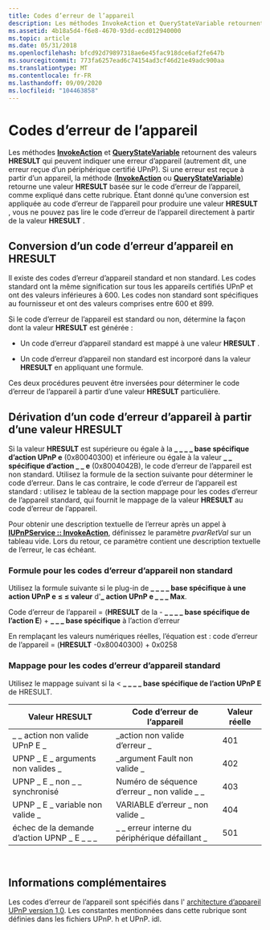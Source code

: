 ```yaml
---
title: Codes d’erreur de l’appareil
description: Les méthodes InvokeAction et QueryStateVariable retournent des valeurs HRESULT qui peuvent indiquer une erreur d’appareil (autrement dit, une erreur reçue d’un périphérique certifié UPnP).
ms.assetid: 4b18a5d4-f6e8-4670-93dd-ecd012940000
ms.topic: article
ms.date: 05/31/2018
ms.openlocfilehash: bfcd92d79897318ae6e45fac918dce6af2fe647b
ms.sourcegitcommit: 773fa6257ead6c74154ad3cf46d21e49adc900aa
ms.translationtype: MT
ms.contentlocale: fr-FR
ms.lasthandoff: 09/09/2020
ms.locfileid: "104463858"
---
```

# <a name="device-error-codes"></a>Codes d’erreur de l’appareil

Les méthodes [**InvokeAction**](/windows/desktop/api/Upnp/nf-upnp-iupnpservice-invokeaction) et [**QueryStateVariable**](/windows/desktop/api/Upnp/nf-upnp-iupnpservice-querystatevariable) retournent des valeurs **HRESULT** qui peuvent indiquer une erreur d’appareil (autrement dit, une erreur reçue d’un périphérique certifié UPnP). Si une erreur est reçue à partir d’un appareil, la méthode ([**InvokeAction**](/windows/desktop/api/Upnp/nf-upnp-iupnpservice-invokeaction) ou [**QueryStateVariable**](/windows/desktop/api/Upnp/nf-upnp-iupnpservice-querystatevariable)) retourne une valeur **HRESULT** basée sur le code d’erreur de l’appareil, comme expliqué dans cette rubrique. Étant donné qu’une conversion est appliquée au code d’erreur de l’appareil pour produire une valeur **HRESULT** , vous ne pouvez pas lire le code d’erreur de l’appareil directement à partir de la valeur **HRESULT** .

## <a name="conversion-of-a-device-error-code-to-an-hresult"></a>Conversion d’un code d’erreur d’appareil en HRESULT

Il existe des codes d’erreur d’appareil standard et non standard. Les codes standard ont la même signification sur tous les appareils certifiés UPnP et ont des valeurs inférieures à 600. Les codes non standard sont spécifiques au fournisseur et ont des valeurs comprises entre 600 et 899.

Si le code d’erreur de l’appareil est standard ou non, détermine la façon dont la valeur **HRESULT** est générée :

-   Un code d’erreur d’appareil standard est mappé à une valeur **HRESULT** .

<!-- -->

-   Un code d’erreur d’appareil non standard est incorporé dans la valeur **HRESULT** en appliquant une formule.

Ces deux procédures peuvent être inversées pour déterminer le code d’erreur de l’appareil à partir d’une valeur **HRESULT** particulière.

## <a name="deriving-a-device-error-code-from-an-hresult-value"></a>Dérivation d’un code d’erreur d’appareil à partir d’une valeur HRESULT

Si la valeur **HRESULT** est supérieure ou égale à la **\_ \_ \_ \_ base spécifique d’action UPnP e** (0x80040300) et inférieure ou égale à la valeur **\_ \_ spécifique d’action \_ \_ e** (0x8004042B), le code d’erreur de l’appareil est non standard. Utilisez la formule de la section suivante pour déterminer le code d’erreur. Dans le cas contraire, le code d’erreur de l’appareil est standard : utilisez le tableau de la section mappage pour les codes d’erreur de l’appareil standard, qui fournit le mappage de la valeur **HRESULT** au code d’erreur de l’appareil.

Pour obtenir une description textuelle de l’erreur après un appel à [**IUPnPService :: InvokeAction**](/windows/desktop/api/Upnp/nf-upnp-iupnpservice-invokeaction), définissez le paramètre *pvarRetVal* sur un tableau vide. Lors du retour, ce paramètre contient une description textuelle de l’erreur, le cas échéant.

### <a name="formula-for-nonstandard-device-error-codes"></a>Formule pour les codes d’erreur d’appareil non standard

Utilisez la formule suivante si le plug-in de **\_ \_ \_ \_ base spécifique à une action UPnP e** **≤ ≤ valeur** d'**\_ action UPnP e \_ \_ \_ Max**.

Code d’erreur de l’appareil = (**HRESULT** de la  -  **\_ \_ \_ \_ base spécifique de l’action E**) + **\_ \_ \_ base spécifique** à l’action d’erreur

En remplaçant les valeurs numériques réelles, l’équation est : code d’erreur de l’appareil = (**HRESULT** -0x80040300) + 0x0258

### <a name="mapping-for-standard-device-error-codes"></a>Mappage pour les codes d’erreur d’appareil standard

Utilisez le mappage suivant si la  <  **\_ \_ \_ \_ base spécifique de l’action UPnP E** de HRESULT.



| Valeur HRESULT                    | Code d’erreur de l’appareil                | Valeur réelle |
|----------------------------------|----------------------------------|--------------|
| \_ \_ action non valide UPnP E \_         | \_action non valide d’erreur \_           | 401          |
| UPNP \_ E \_ arguments non valides \_      | \_argument Fault non valide \_              | 402          |
| UPNP \_ E \_ non \_ \_ synchronisé           | Numéro de séquence d’erreur \_ non valide \_ \_ | 403          |
| UPNP \_ E \_ variable non valide \_       | VARIABLE d’erreur \_ non valide \_         | 404          |
| échec de la demande d’action UPNP \_ E \_ \_ \_ | \_ \_ erreur interne du périphérique défaillant \_   | 501          |



 

## <a name="more-information"></a>Informations complémentaires

Les codes d’erreur de l’appareil sont spécifiés dans l' [architecture d’appareil UPnP version 1,0](https://openconnectivity.org/resources/documents.asp). Les constantes mentionnées dans cette rubrique sont définies dans les fichiers UPnP. h et UPnP. idl.

 

 




